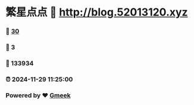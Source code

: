 # 繁星点点 :link: http://blog.52013120.xyz 
### :page_facing_up: [30](http://blog.52013120.xyz/tag.html) 
### :speech_balloon: 3 
### :hibiscus: 133934 
### :alarm_clock: 2024-11-29 11:25:00 
### Powered by :heart: [Gmeek](https://github.com/Meekdai/Gmeek)
